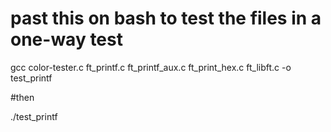# past this on bash to test the files in a one-way test 

gcc color-tester.c ft_printf.c ft_printf_aux.c ft_print_hex.c ft_libft.c -o test_printf 


#then

./test_printf
